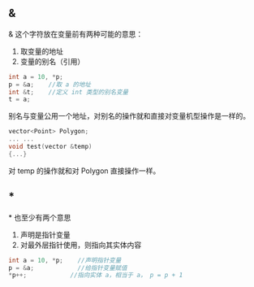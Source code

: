 ## &
& 这个字符放在变量前有两种可能的意思：
1. 取变量的地址
2. 变量的别名（引用）
```cpp
int a = 10, *p;
p = &a;    //取 a 的地址
int &t;    //定义 int 类型的别名变量
t = a;
```
别名与变量公用一个地址，对别名的操作就和直接对变量机型操作是一样的。
``` cpp
vector<Point> Polygon;
... ...         
void test(vector &temp)
{...}
```
对 temp 的操作就和对 Polygon 直接操作一样。

## *
\* 也至少有两个意思
1. 声明是指针变量
2. 对最外层指针使用，则指向其实体内容
``` cpp
int a = 10, *p;    //声明指针变量
p = &a;            //给指针变量赋值
*p++;            //指向实体 a，相当于 a， p = p + 1
```
